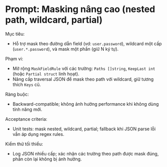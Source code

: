 # Prompt: Masking nâng cao (nested path, wildcard, partial)

Mục tiêu:
- Hỗ trợ mask theo đường dẫn field (vd: `user.password`), wildcard một cấp (`user.*.password`), và mask một phần (giữ N ký tự).

Phạm vi:
- Mở rộng `MaskFieldRule` với các trường: `Paths []string`, `KeepLast int` (hoặc `Partial struct` linh hoạt).
- Nâng cấp traversal JSON để mask theo path với wildcard, giữ tương thích `Keys` cũ.

Ràng buộc:
- Backward-compatible; không ảnh hưởng performance khi không dùng tính năng mới.

Acceptance criteria:
- Unit tests: mask nested, wildcard, partial; fallback khi JSON parse lỗi vẫn áp dụng regex rules.

Kiểm thử tối thiểu:
- Log JSON nhiều cấp; xác nhận các trường theo path được mask đúng, phần còn lại không bị ảnh hưởng.